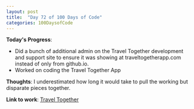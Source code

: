 ```yaml
---
layout: post
title:  "Day 72 of 100 Days of Code"
categories: 100DaysofCode
---
```

**Today's Progress**:
+ Did a bunch of additional admin on the Travel Together development and support site to ensure it was showing at traveltogetherapp.com instead of only from github.io.
+ Worked on coding the Travel Together App


**Thoughts**: I underestimated how long it would take to pull the working but disparate pieces together. 

**Link to work**: [Travel Together](http://traveltogetherapp.com)